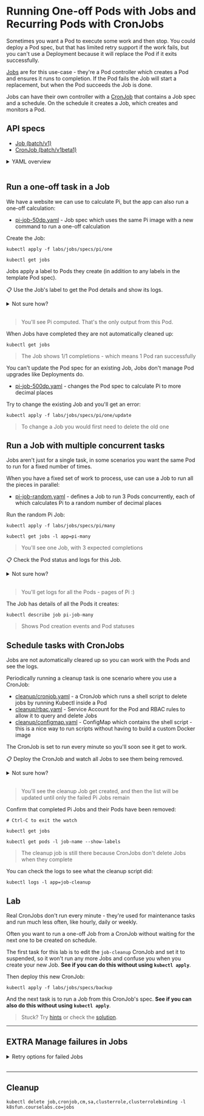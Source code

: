 # Running One-off Pods with Jobs and Recurring Pods with CronJobs

Sometimes you want a Pod to execute some work and then stop. You could deploy a Pod spec, but that has limited retry support if the work fails, but you can't use a Deployment because it will replace the Pod if it exits successfully.

[Jobs](https://kubernetes.io/docs/concepts/workloads/controllers/job/) are for this use-case - they're a Pod controller which creates a Pod and ensures it runs to completion. If the Pod fails the Job will start a replacement, but when the Pod succeeds the Job is done.

Jobs can have their own controller with a [CronJob](https://kubernetes.io/docs/concepts/workloads/controllers/cron-jobs/) that contains a Job spec and a schedule. On the schedule it creates a Job, which creates and monitors a Pod.

## API specs

- [Job (batch/v1)](https://kubernetes.io/docs/reference/generated/kubernetes-api/v1.20/#job-v1-batch)
- [CronJob (batch/v1beta1)](https://kubernetes.io/docs/reference/generated/kubernetes-api/v1.20/#cronjob-v1beta1-batch)

<details>
  <summary>YAML overview</summary>

The simplest Job spec just has metadata and a template with a standard Pod spec:

```
apiVersion: batch/v1
kind: Job
metadata:
  name: pi-job  
spec:
  template:
    spec:
      containers:
        - # container spec
      restartPolicy: Never
```

- `template.spec` - a Pod spec which can include volumes, configuration and everything else in a normal Pod
- `restartPolicy` - the default Pod restart policy is `Always` which is not allowed for Jobs; you must specify `Never` or `OnFailure`

CronJobs wrap the Job spec, adding a schedule in the form of a *nix [cron expression](https://www.baeldung.com/cron-expressions):

```
apiVersion: batch/v1beta1
kind: CronJob
metadata:
  name: db-backup
spec:
  schedule: "0 9 * * *"
  concurrencyPolicy: Forbid
  jobTemplate:
    # job spec
```

- `apiVersion` - Kubernetes uses beta versions to indicate the API isn't final; [CronJobs will graduate to stable in Kubernetes 1.21](https://kubernetes.io/blog/2021/04/08/kubernetes-1-21-release-announcement/#cronjobs-graduate-to-stable)
- `schedule` - cron expression for when Jobs are to be created
- `concurrencyPolicy` - whether to `Allow` new Job(s) to be created when the previous scheduled Job is still runing, `Forbid` that or `Replace` the old Job with a new one

</details><br/>

## Run a one-off task in a Job

We have a website we can use to calculate Pi, but the app can also run a one-off calculation:

- [pi-job-50dp.yaml](specs/pi/one/pi-job-50dp.yaml) - Job spec which uses the same Pi image with a new command to run a one-off calculation

Create the Job:

```
kubectl apply -f labs/jobs/specs/pi/one

kubectl get jobs
```

Jobs apply a label to Pods they create (in addition to any labels in the template Pod spec).

📋 Use the Job's label to get the Pod details and show its logs.

<details>
  <summary>Not sure how?</summary>

```
kubectl get pods --show-labels 

kubectl get pods -l job-name=pi-job-one

kubectl logs -l job-name=pi-job-one
```

</details><br/>

> You'll see Pi computed. That's the only output from this Pod.

When Jobs have completed they are not automatically cleaned up:

```
kubectl get jobs
```

> The Job shows 1/1 completions - which means 1 Pod ran successfully 

You can't update the Pod spec for an existing Job, Jobs don't manage Pod upgrades like Deployments do.

- [pi-job-500dp.yaml](specs/pi/one/update/pi-job-500dp.yaml) - changes the Pod spec to calculate Pi to more decimal places

Try to change the existing Job and you'll get an error:

```
kubectl apply -f labs/jobs/specs/pi/one/update
```

> To change a Job you would first need to delete the old one

## Run a Job with multiple concurrent tasks

Jobs aren't just for a single task, in some scenarios you want the same Pod to run for a fixed number of times. 

When you have a fixed set of work to process, use can use a Job to run all the pieces in parallel:

- [pi-job-random.yaml](specs/pi/many/pi-job-random.yaml) - defines a Job to run 3 Pods concurrently, each of which calculates Pi to a random number of decimal places

Run the random Pi Job:

```
kubectl apply -f labs/jobs/specs/pi/many

kubectl get jobs -l app=pi-many
```

> You'll see one Job, with 3 expected completions

📋 Check the Pod status and logs for this Job.

<details>
  <summary>Not sure how?</summary>

```
kubectl get pods -l job-name=pi-job-many

kubectl logs -l job-name=pi-job-many
```

</details><br />

> You'll get logs for all the Pods - pages of Pi :)

The Job has details of all the Pods it creates:

```
kubectl describe job pi-job-many
```

> Shows Pod creation events and Pod statuses

## Schedule tasks with CronJobs

Jobs are not automatically cleared up so you can work with the Pods and see the logs.

Periodically running a cleanup task is one scenario where you use a CronJob:

- [cleanup/cronjob.yaml](labs/jobs/specs/cleanup/cronjob.yaml) - a CronJob which runs a shell script to delete jobs by running Kubectl inside a Pod
- [cleanup/rbac.yaml](labs/jobs/specs/cleanup/rbac.yaml) - Service Account for the Pod and RBAC rules to allow it to query and delete Jobs
- [cleanup/configmap.yaml](labs/jobs/specs/cleanup/configmap.yaml) - ConfigMap which contains the shell script - this is a nice way to run scripts without having to build a custom Docker image

The CronJob is set to run every minute so you'll soon see it get to work.

📋 Deploy the CronJob and watch all Jobs to see them being removed.

<details>
  <summary>Not sure how?</summary>

```
kubectl apply -f labs/jobs/specs/cleanup

kubectl get cronjob

kubectl get jobs --watch
```

</details><br/>

> You'll see the cleanup Job get created, and then the list will be updated until only the failed Pi Jobs remain

Confirm that completed Pi Jobs and their Pods have been removed:

```
# Ctrl-C to exit the watch

kubectl get jobs 

kubectl get pods -l job-name --show-labels
```

> The cleanup job is still there because CronJobs don't delete Jobs when they complete

You can check the logs to see what the cleanup script did:

```
kubectl logs -l app=job-cleanup
```

## Lab

Real CronJobs don't run every minute - they're used for maintenance tasks and run much less often, like hourly, daily or weekly.

Often you want to run a one-off Job from a CronJob without waiting for the next one to be created on schedule.

The first task for this lab is to edit the `job-cleanup` CronJob and set it to suspended, so it won't run any more Jobs and confuse you when you create your new Job. **See if you can do this without using `kubectl apply`**.

Then deploy this new CronJob:

```
kubectl apply -f labs/jobs/specs/backup
```

And the next task is to run a Job from this CronJob's spec. **See if you can also do this without using `kubectl apply`**.

> Stuck? Try [hints](hints.md) or check the [solution](solution.md).

___


## **EXTRA** Manage failures in Jobs

<details>
  <summary>Retry options for failed Jobs</summary>

Background tasks in Jobs could run for a long time, and you need some control on how you handle failures. 

The first option is to allow Pod restarts, so if the container fails then a new container is started in the same Pod:

- [one-failing/pi-job.yaml](specs/pi/one-failing/pi-job.yaml) - a Job spec with a mistake in the container command; the restart policy is set so the Pod will restart when the container fails

Try this Job:

```
kubectl apply -f labs/jobs/specs/pi/one-failing

kubectl get jobs pi-job-one-failing
```

The Pod is created but the container will immediately exit, causing the Pod to restart:

```
kubectl get pods -l job-name=pi-job-one-failing --watch
```

> You'll see RunContainerError statuses & multiple restarts until the Pod goes into CrashLoopBackoff

You may not want a failing Pod to restart, and the Job can be set to create replacement Pods instead. This is good if a failure was caused by a problem on one node, because the replacement Pod could run on a different node:

- [pi-job-restart.yaml](specs/pi/one-failing/update/pi-job-restart.yaml) - sets the restart policy so the Pod never restarts, and sets a backoff limit in the Job so if the Pod fails the Job will try with new Pods up to 4 times

You can't update the existing Job, so you'll need to delete it first:

```
kubectl delete jobs pi-job-one-failing

kubectl apply -f labs/jobs/specs/pi/one-failing/update
```

Now when you watch the Pods you won't see the same Pod restarting, you'll see new Pods being created:

```
kubectl get pods -l job-name=pi-job-one-failing --watch
```

> You'll see ContainerCannotRun status, 0 restarts & by the end a total of 4 Pods

A side-effect of a Pod hitting `ContainerCannotRun` status is that you won't see any logs, and to find out why you'll need to describe the Pod:

```
kubectl logs -l job-name=pi-job-one-failing

kubectl describe pods -l job-name=pi-job-one-failing
```

> Just a typo in the command line...

</details><br/>

___

## Cleanup

```
kubectl delete job,cronjob,cm,sa,clusterrole,clusterrolebinding -l k8sfun.courselabs.co=jobs
```